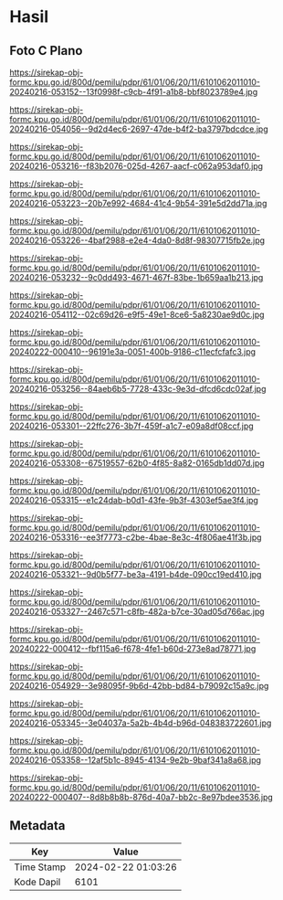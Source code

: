 # Hasil

## Foto C Plano

https://sirekap-obj-formc.kpu.go.id/800d/pemilu/pdpr/61/01/06/20/11/6101062011010-20240216-053152--13f0998f-c9cb-4f91-a1b8-bbf8023789e4.jpg

https://sirekap-obj-formc.kpu.go.id/800d/pemilu/pdpr/61/01/06/20/11/6101062011010-20240216-054056--9d2d4ec6-2697-47de-b4f2-ba3797bdcdce.jpg

https://sirekap-obj-formc.kpu.go.id/800d/pemilu/pdpr/61/01/06/20/11/6101062011010-20240216-053216--f83b2076-025d-4267-aacf-c062a953daf0.jpg

https://sirekap-obj-formc.kpu.go.id/800d/pemilu/pdpr/61/01/06/20/11/6101062011010-20240216-053223--20b7e992-4684-41c4-9b54-391e5d2dd71a.jpg

https://sirekap-obj-formc.kpu.go.id/800d/pemilu/pdpr/61/01/06/20/11/6101062011010-20240216-053226--4baf2988-e2e4-4da0-8d8f-98307715fb2e.jpg

https://sirekap-obj-formc.kpu.go.id/800d/pemilu/pdpr/61/01/06/20/11/6101062011010-20240216-053232--9c0dd493-4671-467f-83be-1b659aa1b213.jpg

https://sirekap-obj-formc.kpu.go.id/800d/pemilu/pdpr/61/01/06/20/11/6101062011010-20240216-054112--02c69d26-e9f5-49e1-8ce6-5a8230ae9d0c.jpg

https://sirekap-obj-formc.kpu.go.id/800d/pemilu/pdpr/61/01/06/20/11/6101062011010-20240222-000410--96191e3a-0051-400b-9186-c11ecfcfafc3.jpg

https://sirekap-obj-formc.kpu.go.id/800d/pemilu/pdpr/61/01/06/20/11/6101062011010-20240216-053256--84aeb6b5-7728-433c-9e3d-dfcd6cdc02af.jpg

https://sirekap-obj-formc.kpu.go.id/800d/pemilu/pdpr/61/01/06/20/11/6101062011010-20240216-053301--22ffc276-3b7f-459f-a1c7-e09a8df08ccf.jpg

https://sirekap-obj-formc.kpu.go.id/800d/pemilu/pdpr/61/01/06/20/11/6101062011010-20240216-053308--67519557-62b0-4f85-8a82-0165db1dd07d.jpg

https://sirekap-obj-formc.kpu.go.id/800d/pemilu/pdpr/61/01/06/20/11/6101062011010-20240216-053315--e1c24dab-b0d1-43fe-9b3f-4303ef5ae3f4.jpg

https://sirekap-obj-formc.kpu.go.id/800d/pemilu/pdpr/61/01/06/20/11/6101062011010-20240216-053316--ee3f7773-c2be-4bae-8e3c-4f806ae41f3b.jpg

https://sirekap-obj-formc.kpu.go.id/800d/pemilu/pdpr/61/01/06/20/11/6101062011010-20240216-053321--9d0b5f77-be3a-4191-b4de-090cc19ed410.jpg

https://sirekap-obj-formc.kpu.go.id/800d/pemilu/pdpr/61/01/06/20/11/6101062011010-20240216-053327--2467c571-c8fb-482a-b7ce-30ad05d766ac.jpg

https://sirekap-obj-formc.kpu.go.id/800d/pemilu/pdpr/61/01/06/20/11/6101062011010-20240222-000412--fbf115a6-f678-4fe1-b60d-273e8ad78771.jpg

https://sirekap-obj-formc.kpu.go.id/800d/pemilu/pdpr/61/01/06/20/11/6101062011010-20240216-054929--3e98095f-9b6d-42bb-bd84-b79092c15a9c.jpg

https://sirekap-obj-formc.kpu.go.id/800d/pemilu/pdpr/61/01/06/20/11/6101062011010-20240216-053345--3e04037a-5a2b-4b4d-b96d-048383722601.jpg

https://sirekap-obj-formc.kpu.go.id/800d/pemilu/pdpr/61/01/06/20/11/6101062011010-20240216-053358--12af5b1c-8945-4134-9e2b-9baf341a8a68.jpg

https://sirekap-obj-formc.kpu.go.id/800d/pemilu/pdpr/61/01/06/20/11/6101062011010-20240222-000407--8d8b8b8b-876d-40a7-bb2c-8e97bdee3536.jpg


## Metadata

| Key        | Value               |
| ---------- | ------------------- |
| Time Stamp | 2024-02-22 01:03:26 |
| Kode Dapil | 6101                |



